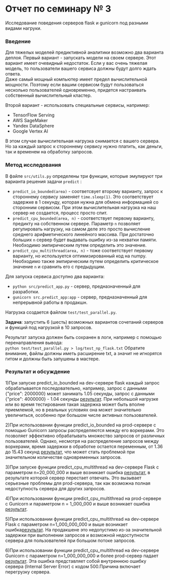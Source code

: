 # Отчет по семинару № 3
Исследование поведения серверов flask и gunicorn под разными видами нагруки.  

### Введение
Для тяжелых моделей предиктивной аналитики возможно два варианта деплоя. 
Первый вариант - запускать модели на своем сервере. 
Этот вариант имеет очевидный недостаток. 
Если у вас очень тяжелая модель, то пользователи вашего сервиса должны будут долго ждать ответа.  
Даже самый мощный компьютер имеет предел вычислительной мощности. 
Поэтому если вашим сервисом будут пользоваться несколько пользователей одновременно, придется настраивать собственный вычислительный кластер. 

Второй вариант - использовать специальные сервисы, например:  
- TensorFlow Serving
- AWS SageMaker
- Yandex DataSphere
- Google Vertex AI

В этом случае вычислительная нагрузка снимается с вашего сервера. 
Но за каждый запрос к стороннему сервису нужно платить, как деньги, так и временем на обработку запросов. 

### Метод исследования
В файле `src/utils.py` определены три функции, которые эмулируют три варианта решения задачи `predict` :
- `predict_io_bounded(area)` - соответсвует второму варианту, запрос к стороннему сервису заменяет `time.sleep(1)`. 
Это соответствует задержке в 1 секунду, которая нужна для обмена информацией со сторонним сервисом. 
При этом вычислительная нагрузка на наш сервер не создается, процесс просто спит. 
- `predict_cpu_bounded(area, n)` - соответствует первому варианту, предикту на собственном сервере. 
Параметр `n` позволяет регулировать нагрузку, на самом деле это просто вычисление среднего арифметического линейного массива. 
При достаточно больших `n` сервер будет выдавать ошибку из-за нехватки памяти. 
Необходимо эмпирическим путем определить это значение. 
- `predict_cpu_multithread(area, n)` - тоже соответствует первому варианту, но используется оптимизированный код на numpy. 
Необходимо также эмпирическим путем определить критическое значение `n` и сравнить его с предыдущим. 

Для запуска сервиса доступно два варианта: 
- `python src/predict_app.py` - сервер, предназначенный для разработки. 
- `gunicorn src.predict_app:app` - сервер, предназначенный для непрерывной работы в продакшн. 

Нагрузка создается файлом `test/test_parallel.py`.  

**Задача**: запустить 6 (шесть) возможных вариантов сочетаний серверов и функций под нагрузкой в 10 запросов. 

Результат запуска должен быть сохранен в логи, например с помощью перенаправления вывода:  
`python test/test_parallel.py > log/test_np_flask.txt` 
Обратите внимание, файлы должны иметь расширение txt, а значит не игнорятся гитом и должны быть запушены в мастере.  

### Результат и обсуждение
1)При запуске predict_io_bounded на dev-сервере flask каждый запрос обрабатывается последовательно,  например, запрос с данными {"price": 2000000} может занимать 1.05 секунды, запрос с данными {"price": 4000000} - 1.04 секунды [результат](pabd24/log/test_np_flask1.txt). 
При небольшой нагрузке или во время тестирования такая задержка может быть вполне приемлемой, но в реальных условиях она может значительно увеличиться, особенно при большом числе активных пользователей.

2)При использовании функции predict_io_bounded на prod-сервере с помощью Gunicorn запросы распределяются между его воркерами. Это позволяет эффективно обрабатывать множество запросов от различных пользователей.
Однако, несмотря на распределение запросов между воркерами, время задержки в обработке остается переменным, от 1.36 до 15.43 секунд [результат](log/test_gunicorn1.txt), что может стать проблемой при значительном количестве одновременных запросов.

3)При запуске функции predict_cpu_multithread на dev-сервере Flask с параметром n=20_000_000 и выше возникает ошибка [результат](log/test_np_flask2.txt), в результате которой сервер перестает отвечать. Это вызывает серьезные проблемы для prod-сервера, так как возможна полная недоступность сервера для других запросов.

4)При использовании функции predict_cpu_multithread на prod-сервере с Gunicorn и параметром n = 1_000_000 и выше возникает ошибка [результат](log/test_gunicorn2.txt).

5)При использовании функции predict_cpu_multithread на dev-сервере Flask с параметром n=1_000_000_000 и выше возникает ошибка[результат](log/test_np_flask3.txt).
На продакшене это недопустимо из-за значительной задержки при выполнении запросов и возможной недоступности сервера для пользователей при большом потоке запросов.

6)При использовании функции predict_cpu_multithread на dev-сервере Gunicorn c параметром n=1_000_000_000 и более prod-сервер падает [результат](log/test_gunicorn3.txt).
Эта ошибка представляет собой внутреннюю ошибку сервера (Internal Server Error) с кодом 500.Причина включает перегрузку сервера.    